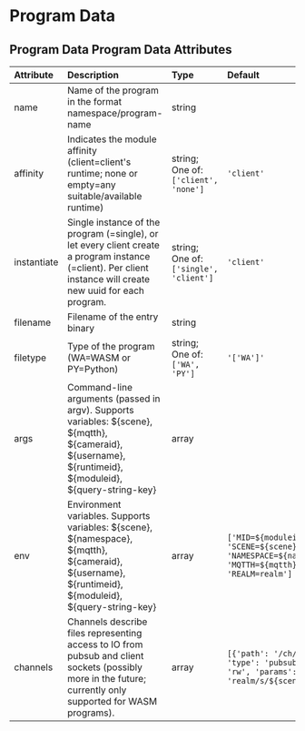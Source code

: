 
Program Data
============


Program Data
Program Data Attributes
-----------------------

|Attribute|Description|Type|Default|Required|
| :--- | :--- | :--- | :--- | :--- |
|name|Name of the program in the format namespace/program-name|string||Yes|
|affinity|Indicates the module affinity (client=client's runtime; none or empty=any suitable/available runtime)|string; One of: ```['client', 'none']```|```'client'```|No|
|instantiate|Single instance of the program (=single), or let every client create a program instance (=client). Per client instance will create new uuid for each program.|string; One of: ```['single', 'client']```|```'client'```|Yes|
|filename|Filename of the entry binary|string||Yes|
|filetype|Type of the program (WA=WASM or PY=Python)|string; One of: ```['WA', 'PY']```|```'['WA']'```|Yes|
|args|Command-line arguments (passed in argv). Supports variables: ${scene}, ${mqtth}, ${cameraid}, ${username}, ${runtimeid}, ${moduleid}, ${query-string-key}|array||No|
|env|Environment variables. Supports variables: ${scene}, ${namespace}, ${mqtth}, ${cameraid}, ${username}, ${runtimeid}, ${moduleid}, ${query-string-key}|array|```['MID=${moduleid}', 'SCENE=${scene}', 'NAMESPACE=${namespace}', 'MQTTH=${mqtth}', 'REALM=realm']```|Yes|
|channels|Channels describe files representing access to IO from pubsub and client sockets (possibly more in the future; currently only supported for WASM programs).|array|```[{'path': '/ch/${scene}', 'type': 'pubsub', 'mode': 'rw', 'params': {'topic': 'realm/s/${scene}'}}]```|No|

